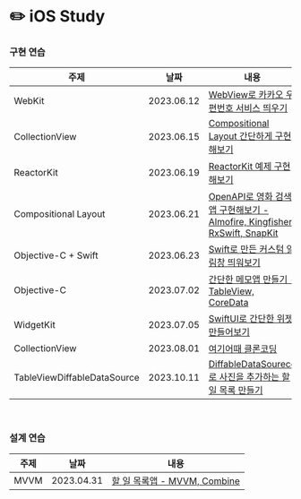 # ✏️ iOS Study
### 구현 연습
|주제|날짜|내용|
|------|---|---|
| WebKit |2023.06.12|[WebView로 카카오 우편번호 서비스 띄우기](https://github.com/tea-hkim/iOS-study/tree/main/WebKit/WebViewPractice)|
| CollectionView |2023.06.15|[Compositional Layout 간단하게 구현해보기](https://github.com/tea-hkim/iOS-study/tree/main/CollectionView/BasicCompositionalLayout)|
| ReactorKit |2023.06.19|[ReactorKit 예제 구현해보기]()|
| Compositional Layout |2023.06.21|[OpenAPI로 영화 검색 앱 구현해보기 -  Almofire, Kingfisher, RxSwift, SnapKit](https://github.com/tea-hkim/iOS-study/tree/main/CollectionView/MovieApp)|
| Objective-C + Swift |2023.06.23|[Swift로 만든 커스텀 알림창 띄워보기](https://github.com/tea-hkim/iOS-study/tree/main/Objective-C/CustomAlertWithSwift)|
| Objective-C |2023.07.02|[간단한 메모앱 만들기 - TableView, CoreData](https://github.com/tea-hkim/iOS-study/tree/main/Objective-C/MemoApp)|
| WidgetKit |2023.07.05|[SwiftUI로 간단한 위젯 만들어보기](https://github.com/tea-hkim/iOS-study/tree/main/WidgetKit/WidgetPractice)|
| CollectionView |2023.08.01|[여기어때 클론코딩](https://github.com/tea-hkim/iOS-study/tree/main/CollectionView/YeogiEottaeClone)|
| TableViewDiffableDataSource |2023.10.11|[DiffableDataSourece로 사진을 추가하는 할일 목록 만들기]()|
</br>

### 설계 연습
|주제|날짜|내용|
|------|---|---|
| MVVM |2023.04.31|[할 일 목록앱 - MVVM, Combine](https://github.com/tea-hkim/iOS-study/tree/main/MVVM/ToDoApp)|


